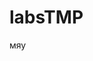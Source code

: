 # labsTMP


















































































































































































































































































































































































































































































































мяу
